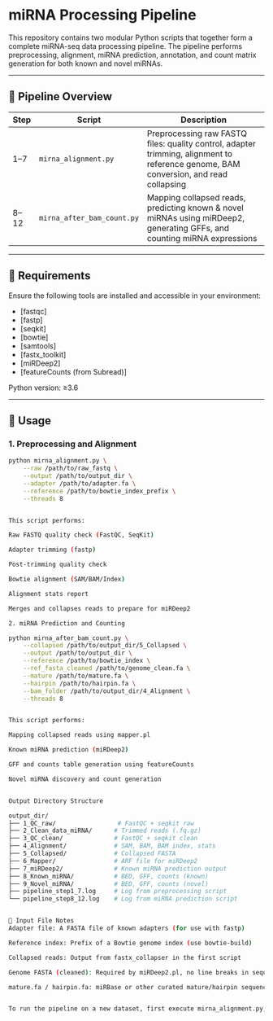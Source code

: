 # miRNA Processing Pipeline

This repository contains two modular Python scripts that together form a complete miRNA-seq data processing pipeline. The pipeline performs preprocessing, alignment, miRNA prediction, annotation, and count matrix generation for both known and novel miRNAs.

---

## 🧩 Pipeline Overview

| Step | Script | Description |
|------|--------|-------------|
| 1–7  | `mirna_alignment.py` | Preprocessing raw FASTQ files: quality control, adapter trimming, alignment to reference genome, BAM conversion, and read collapsing |
| 8–12 | `mirna_after_bam_count.py` | Mapping collapsed reads, predicting known & novel miRNAs using miRDeep2, generating GFFs, and counting miRNA expressions |

---

## 🔧 Requirements

Ensure the following tools are installed and accessible in your environment:

- [fastqc]
- [fastp]
- [seqkit]
- [bowtie]
- [samtools]
- [fastx_toolkit]
- [miRDeep2]
- [featureCounts (from Subread)]

Python version: ≥3.6

---

## 🚀 Usage

### 1. Preprocessing and Alignment

```bash
python mirna_alignment.py \
    --raw /path/to/raw_fastq \
    --output /path/to/output_dir \
    --adapter /path/to/adapter.fa \
    --reference /path/to/bowtie_index_prefix \
    --threads 8


This script performs:

Raw FASTQ quality check (FastQC, SeqKit)

Adapter trimming (fastp)

Post-trimming quality check

Bowtie alignment (SAM/BAM/Index)

Alignment stats report

Merges and collapses reads to prepare for miRDeep2

2. miRNA Prediction and Counting

python mirna_after_bam_count.py \
    --collapsed /path/to/output_dir/5_Collapsed \
    --output /path/to/output_dir \
    --reference /path/to/bowtie_index \
    --ref_fasta_cleaned /path/to/genome_clean.fa \
    --mature /path/to/mature.fa \
    --hairpin /path/to/hairpin.fa \
    --bam_folder /path/to/output_dir/4_Alignment \
    --threads 8


This script performs:

Mapping collapsed reads using mapper.pl

Known miRNA prediction (miRDeep2)

GFF and counts table generation using featureCounts

Novel miRNA discovery and count generation


Output Directory Structure

output_dir/
├── 1_QC_raw/                 # FastQC + seqkit raw
├── 2_Clean_data_miRNA/      # Trimmed reads (.fq.gz)
├── 3_QC_clean/              # FastQC + seqkit clean
├── 4_Alignment/             # SAM, BAM, BAM index, stats
├── 5_Collapsed/             # Collapsed FASTA
├── 6_Mapper/                # ARF file for miRDeep2
├── 7_miRDeep2/              # Known miRNA prediction output
├── 8_Known_miRNA/           # BED, GFF, counts (known)
├── 9_Novel_miRNA/           # BED, GFF, counts (novel)
├── pipeline_step1_7.log     # Log from preprocessing script
└── pipeline_step8_12.log    # Log from miRNA prediction script


🧬 Input File Notes
Adapter file: A FASTA file of known adapters (for use with fastp)

Reference index: Prefix of a Bowtie genome index (use bowtie-build)

Collapsed reads: Output from fastx_collapser in the first script

Genome FASTA (cleaned): Required by miRDeep2.pl, no line breaks in sequences

mature.fa / hairpin.fa: miRBase or other curated mature/hairpin sequences


To run the pipeline on a new dataset, first execute mirna_alignment.py, then pass the output to mirna_after_bam_count.py.



